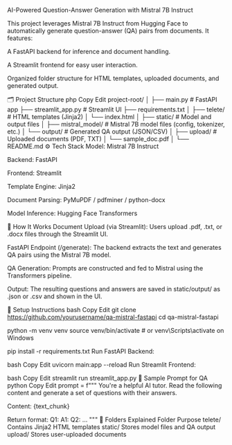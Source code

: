 AI-Powered Question-Answer Generation with Mistral 7B Instruct


This project leverages Mistral 7B Instruct from Hugging Face to automatically generate question-answer (QA) pairs from documents. It features:

A FastAPI backend for inference and document handling.

A Streamlit frontend for easy user interaction.

Organized folder structure for HTML templates, uploaded documents, and generated output.

🗂️ Project Structure
php
Copy
Edit
project-root/
│
├── main.py                  # FastAPI app
├── streamlit_app.py         # Streamlit UI
├── requirements.txt
│
├── telete/                  # HTML templates (Jinja2)
│   └── index.html
│
├── static/                  # Model and output files
│   ├── mistral_model/       # Mistral 7B model files (config, tokenizer, etc.)
│   └── output/              # Generated QA output (JSON/CSV)
│
├── upload/                  # Uploaded documents (PDF, TXT)
│   └── sample_doc.pdf
│
└── README.md
⚙️ Tech Stack
Model: Mistral 7B Instruct

Backend: FastAPI

Frontend: Streamlit

Template Engine: Jinja2

Document Parsing: PyMuPDF / pdfminer / python-docx

Model Inference: Hugging Face Transformers

🚀 How It Works
Document Upload (via Streamlit):
Users upload .pdf, .txt, or .docx files through the Streamlit UI.

FastAPI Endpoint (/generate):
The backend extracts the text and generates QA pairs using the Mistral 7B model.

QA Generation:
Prompts are constructed and fed to Mistral using the Transformers pipeline.

Output:
The resulting questions and answers are saved in static/output/ as .json or .csv and shown in the UI.

🔧 Setup Instructions
bash
Copy
Edit
git clone https://github.com/yourusername/qa-mistral-fastapi
cd qa-mistral-fastapi

python -m venv venv
source venv/bin/activate   # or venv\Scripts\activate on Windows

pip install -r requirements.txt
Run FastAPI Backend:

bash
Copy
Edit
uvicorn main:app --reload
Run Streamlit Frontend:

bash
Copy
Edit
streamlit run streamlit_app.py
🧠 Sample Prompt for QA
python
Copy
Edit
prompt = f"""
You're a helpful AI tutor. Read the following content and generate a set of questions with their answers.

Content:
{text_chunk}

Return format:
Q1: <question>
A1: <answer>
Q2: ...
"""
📂 Folders Explained
Folder	Purpose
telete/	Contains Jinja2 HTML templates
static/	Stores model files and QA output
upload/	Stores user-uploaded documents
